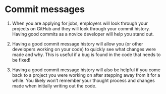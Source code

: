 # Commit messages

1. When you are applying for jobs, employers will look through your projects on GitHub and they will look through your commit history. Having good commits as a novice developer will help you stand out.

2. Having a good commit message history will allow you (or other developers working on your code) to quickly see what changes were made and why. This is useful if a bug is found in the code that needs to be fixed!

3. Having a good commit message history will also be helpful if you come back to a project you were working on after stepping away from it for a while. You likely won’t remember your thought process and changes made when initially writing out the code.


